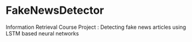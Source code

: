 # FakeNewsDetector
Information Retrieval Course Project : Detecting fake news articles using LSTM based neural networks 
